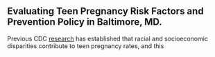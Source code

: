 ## Evaluating Teen Pregnancy Risk Factors and Prevention Policy in Baltimore, MD.
Previous CDC [research](https://www.cdc.gov/teenpregnancy/about/social-determinants-disparities-teen-pregnancy.htm) has established that racial and socioeconomic disparities contribute to teen pregnancy rates, and this 
